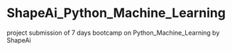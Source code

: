 # ShapeAi_Python_Machine_Learning
project submission of 7 days bootcamp on Python_Machine_Learning by ShapeAi
